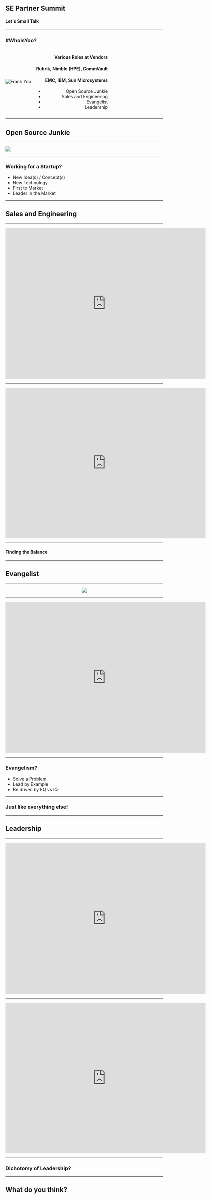 ## SE Partner Summit
#### Let's Small Talk

---

### #WhoisYoo?

<div style="display: table;">
  <div style="display: table-cell; width: 30%; vertical-align: middle;">
    <img src="images/fyoo_baby.jpg" alt="Frank Yoo">
  </div>

  <div style="display: table-cell; vertical-align: middle; text-align: right;">
    <h4>Various Roles at Vendors</h4> <!-- .element: class="fragment" -->
    <h4>Rubrik, Nimble (HPE), CommVault</h4> <!-- .element: class="fragment" -->
    <h4>EMC, IBM, Sun Microsystems</h4> <!-- .element: class="fragment" -->
    <ul>
      <li> Open Source Junkie </li> <!-- .element: class="fragment" -->
      <li> Sales and Engineering </li> <!-- .element: class="fragment" -->
      <li> Evangelist </li> <!-- .element: class="fragment" -->
      <li> Leadership </li> <!-- .element: class="fragment" -->
    </ul>
  </div>
</div>

---

## Open Source Junkie

----

![](images/opensource_meme.png)

----

### Working for a Startup?
* New Idea(s) / Concept(s) <!-- .element: class="fragment" -->
* New Technology <!-- .element: class="fragment" -->
* First to Market <!-- .element: class="fragment" -->
* Leader in the Market <!-- .element: class="fragment" -->

---

## Sales and Engineering

----

<iframe width="640" height="480" src="https://www.youtube.com/embed/BKorP55Aqvg" frameborder="0" allowfullscreen></iframe>

----

<iframe width="640" height="480" src="https://www.youtube.com/embed/uRGljemfwUE" frameborder="0" allowfullscreen></iframe>

----

#### Finding the Balance

---

## Evangelist

----

<div align="center" style="width: 80%; margin: 0 auto;">
  <img src="images/it_leaders_meme.jpg">
</div>

----

<iframe width="640" height="480" src="https://www.youtube.com/embed/IPYeCltXpxw" frameborder="0" allowfullscreen></iframe>

----

### Evangelism?
* Solve a Problem <!-- .element: class="fragment" -->
* Lead by Example <!-- .element: class="fragment" -->
* Be driven by EQ vs IQ <!-- .element: class="fragment" -->

----

### Just like everything else!

---

## Leadership

----

<iframe width="640" height="480" src="https://www.youtube.com/embed/lmyZMtPVodo" frameborder="0" allowfullscreen></iframe>

----

<iframe width="640" height="480" src="https://www.youtube.com/embed/2rQfr7XAQi0" frameborder="0" allowfullscreen></iframe>

----

### Dichotomy of Leadership?

---

## What do you think?
